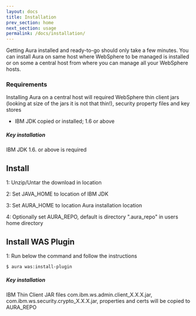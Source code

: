 ```yaml
---
layout: docs
title: Installation
prev_section: home
next_section: usage
permalink: /docs/installation/
---
```


Getting Aura installed and ready-to-go should only take a few minutes. You can install Aura on same host where WebSphere 
to be managed is installed or on some a central host from where you can manage all your WebSphere hosts.

### Requirements

Installing Aura on a central host will required WebSphere thin client jars (looking at size of the jars it is not that thin!), security property files and 
key stores

- IBM JDK copied or installed; 1.6 or above

<div class="note info">
  <h5>Key installation</h5>
  <p>
	IBM JDK 1.6. or above is required
  </p>
</div>

## Install 

1: Unzip/Untar the download in location

2: Set JAVA_HOME to location of IBM JDK

3: Set AURA_HOME to location Aura installation location

4: Optionally set AURA_REPO, default is directory ".aura_repo" in users home directory

## Install WAS Plugin

1: Run below the command and follow the instructions

```
$ aura was:install-plugin
```

<div class="note info">
  <h5>Key installation</h5>
  <p>
	IBM Thin Client JAR files com.ibm.ws.admin.client_X.X.X.jar, com.ibm.ws.security.crypto_X.X.X.jar, properties and certs will be 
	copied to AURA_REPO
  </p>
</div>


